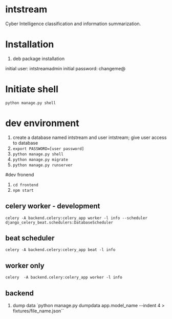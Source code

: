 # intstream
Cyber Intelligence classification and information summarization.

# Installation
1.  deb package installation

initial user: intstreamadmin
initial password: changeme@

# Initiate shell
`python manage.py shell`

# dev environment
1. create a database named intstream and user intstream; give user access to database
2. `export PASSWORD=[user password]` 
3. `python manage.py shell`
4. `python manage.py migrate` 
5. `python manage.py runserver`

#dev fronend
1. `cd frontend`
2. `npm start`

## celery worker - development
`celery -A backend.celery:celery_app worker -l info --scheduler django_celery_beat.schedulers:DatabaseScheduler`

## beat scheduler 
`celery -A backend.celery:celery_app beat -l info `

## worker only
`celery  -A backend.celery:celery_app worker -l info`

## backend
1. dump data `python manage.py dumpdata app.model_name --indent 4 > fixtures/file_name.json``

